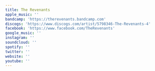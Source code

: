 ```yaml
---
title: The Revenants
apple_music: ''
bandcamp: 'https://therevenants.bandcamp.com'
discogs: 'https://www.discogs.com/artist/5798346-The-Revenants-4'
facebook: 'https://www.facebook.com/TheRevenants'
google_music: ''
instagram: ''
soundcloud: ''
spotify: ''
twitter: ''
website: ''
youtube: ''
---
```

